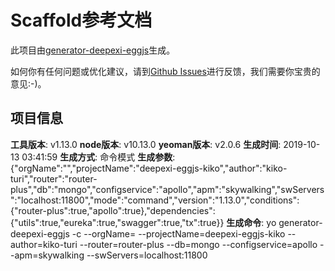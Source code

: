 # Scaffold参考文档

此项目由[generator-deepexi-eggjs](https://github.com/deepexi/generator-deepexi-eggjs)生成。

如何你有任何问题或优化建议，请到[Github Issues](https://github.com/deepexi/generator-deepexi-eggjs/issues)进行反馈，我们需要你宝贵的意见:-)。

## 项目信息

**工具版本**: v1.13.0
**node版本**: v10.13.0
**yeoman版本**: v2.0.6
**生成时间**: 2019-10-13 03:41:59
**生成方式**: 命令模式
**生成参数**: {"orgName":"","projectName":"deepexi-eggjs-kiko","author":"kiko-turi","router":"router-plus","db":"mongo","configservice":"apollo","apm":"skywalking","swServers":"localhost:11800","mode":"command","version":"1.13.0","conditions":{"router-plus":true,"apollo":true},"dependencies":{"utils":true,"eureka":true,"swagger":true,"tx":true}}
**生成命令**: yo generator-deepexi-eggjs -c --orgName= --projectName=deepexi-eggjs-kiko --author=kiko-turi --router=router-plus --db=mongo --configservice=apollo --apm=skywalking --swServers=localhost:11800
